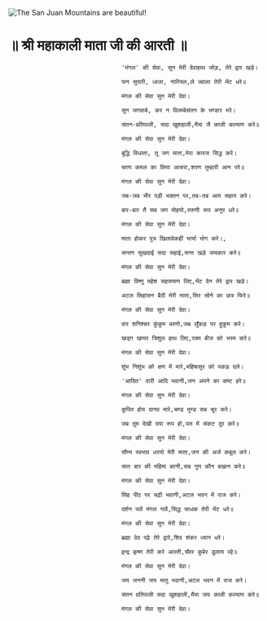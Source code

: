 ![The San Juan Mountains are beautiful!](lib/images/img.png "San Juan Mountains")

#                                    ॥ श्री महाकाली माता जी की आरती ॥

                                   'मंगल' की सेवा, सुन मेरी देवाहाथ जोड़, तेरे द्वार खड़े।

                                   पान सुपारी, ध्वजा, नारियल,ले ज्वाला तेरी भेंट धरे॥

                                   मंगल की सेवा सुन मेरी देवा।

                                   सुन जगदम्बे, कर न विलम्बेसंतन के भण्डार भरे।

                                   संतन-प्रतिपाली, सदा खुशहाली,मैया जै काली कल्याण करे॥

                                   मंगल की सेवा सुन मेरी देवा।

                                   बुद्धि विधाता, तू जग माता,मेरा कारज सिद्ध करे।

                                   चरण कमल का लिया आसरा,शरण तुम्हारी आन परे॥

                                   मंगल की सेवा सुन मेरी देवा।

                                   जब-जब भीर पड़ी भक्तन पर,तब-तब आय सहाय करे।

                                   बार-बार तैं सब जग मोहयो,तरुणी रूप अनूप धरे॥

                                   मंगल की सेवा सुन मेरी देवा।

                                   माता होकर पुत्र खिलावेकहीं भार्या भोग करे।,

                                   सन्तन सुखदाई सदा सहाई,सन्त खड़े जयकार करे॥

                                   मंगल की सेवा सुन मेरी देवा।

                                   ब्रह्मा विष्णु महेश सहसफण लिए,भेंट देन तेरे द्वार खड़े।

                                   अटल सिहांसन बैठी मेरी माता,सिर सोने का छत्र फिरे॥

                                   मंगल की सेवा सुन मेरी देवा।

                                   वार शनिश्चर कुंकुम बरणो,जब लुँकड़ पर हुकुम करे।

                                   खड्ग खप्पर त्रिशुल हाथ लिए,रक्त बीज को भस्म करे॥

                                   मंगल की सेवा सुन मेरी देवा।

                                   शुंभ निशुंभ को क्षण में मारे,महिषासुर को पकड़ दले।

                                   'आदित' वारी आदि भवानी,जन अपने का कष्ट हरे॥

                                   मंगल की सेवा सुन मेरी देवा।

                                   कुपित होय दानव मारे,चण्ड मुण्ड सब चूर करे।

                                   जब तुम देखी दया रूप हो,पल में संकट दूर करे॥

                                   मंगल की सेवा सुन मेरी देवा।

                                   सौम्य स्वभाव धरयो मेरी माता,जन की अर्ज कबूल करे।

                                   सात बार की महिमा बरनी,सब गुण कौन बखान करे॥

                                   मंगल की सेवा सुन मेरी देवा।

                                   सिंह पीठ पर चढ़ी भवानी,अटल भवन में राज करे।

                                   दर्शन पावें मंगल गावें,सिद्ध साधक तेरी भेंट धरे॥

                                   मंगल की सेवा सुन मेरी देवा।

                                   ब्रह्मा वेद पढ़े तेरे द्वारे,शिव शंकर ध्यान धरे।

                                   इन्द्र कृष्ण तेरी करे आरती,चँवर कुबेर डुलाय रहे॥

                                   मंगल की सेवा सुन मेरी देवा।

                                   जय जननी जय मातु भवानी,अटल भवन में राज करे।

                                   संतन प्रतिपाली सदा खुशहाली,मैया जय काली कल्याण करे॥

                                   मंगल की सेवा सुन मेरी देवा।
